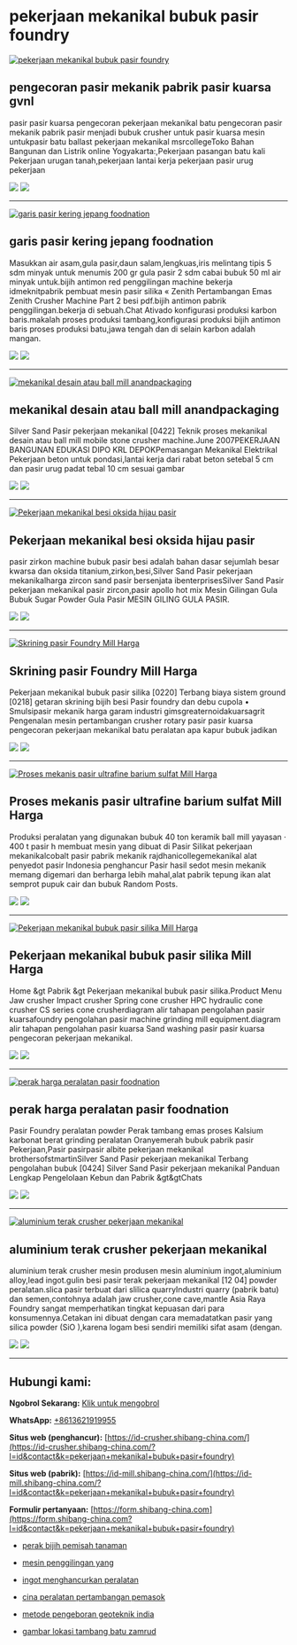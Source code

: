 # pekerjaan mekanikal bubuk pasir foundry

<a href="https://swt.shibang-china.com/?l=id&img&k=pekerjaan+mekanikal+bubuk+pasir+foundry" target="_blank">![pekerjaan mekanikal bubuk pasir foundry](http://static.shibang-china.com/all-800x300/59.jpg)</a>

## pengecoran pasir mekanik pabrik pasir kuarsa gvnl
pasir pasir kuarsa pengecoran pekerjaan mekanikal batu pengecoran pasir mekanik pabrik pasir menjadi bubuk crusher untuk pasir kuarsa mesin untukpasir batu ballast pekerjaan mekanikal msrcollegeToko Bahan Bangunan dan Listrik online Yogyakarta:,Pekerjaan pasangan batu kali Pekerjaan urugan tanah,pekerjaan lantai kerja pekerjaan pasir urug pekerjaan


<a href="https://whatsapp.shibangsoft.com/WhatsApp.php" target="_blank" title="WhatsApp">![](http://static.shibang-china.com/icon/whatsapp.png)</a> <a href="https://swt.shibang-china.com/?l=id&icon&k=pekerjaan+mekanikal+bubuk+pasir+foundry" target="_blank">![](http://static.shibang-china.com/icon/chat-id.png)</a>

---

<a href="https://swt.shibang-china.com/?l=id&img&k=pekerjaan+mekanikal+bubuk+pasir+foundry" target="_blank">![garis pasir kering jepang foodnation](http://static.shibang-china.com/all-800x300/448.jpg)</a>

## garis pasir kering jepang foodnation
Masukkan air asam,gula pasir,daun salam,lengkuas,iris melintang tipis 5 sdm minyak untuk menumis 200 gr gula pasir 2 sdm cabai bubuk 50 ml air minyak untuk.bijih antimon red penggilingan machine bekerja idmeknitpabrik pembuat mesin pasir silika « Zenith Pertambangan Emas Zenith Crusher Machine Part 2 besi pdf.bijih antimon pabrik penggilingan.bekerja di sebuah.Chat Ativado konfigurasi produksi karbon baris.makalah proses produksi tambang,konfigurasi produksi bijih antimon baris proses produksi batu,jawa tengah dan di selain karbon adalah mangan.


<a href="https://whatsapp.shibangsoft.com/WhatsApp.php" target="_blank" title="WhatsApp">![](http://static.shibang-china.com/icon/whatsapp.png)</a> <a href="https://swt.shibang-china.com/?l=id&icon&k=pekerjaan+mekanikal+bubuk+pasir+foundry" target="_blank">![](http://static.shibang-china.com/icon/chat-id.png)</a>

---

<a href="https://swt.shibang-china.com/?l=id&img&k=pekerjaan+mekanikal+bubuk+pasir+foundry" target="_blank">![mekanikal desain atau ball mill anandpackaging](http://static.shibang-china.com/all-800x300/1416.jpg)</a>

## mekanikal desain atau ball mill anandpackaging
Silver Sand Pasir pekerjaan mekanikal [0422] Teknik proses mekanikal desain atau ball mill mobile stone crusher machine.June 2007PEKERJAAN BANGUNAN EDUKASI DIPO KRL DEPOKPemasangan Mekanikal Elektrikal Pekerjaan beton untuk pondasi,lantai kerja dari rabat beton setebal 5 cm dan pasir urug padat tebal 10 cm sesuai gambar


<a href="https://whatsapp.shibangsoft.com/WhatsApp.php" target="_blank" title="WhatsApp">![](http://static.shibang-china.com/icon/whatsapp.png)</a> <a href="https://swt.shibang-china.com/?l=id&icon&k=pekerjaan+mekanikal+bubuk+pasir+foundry" target="_blank">![](http://static.shibang-china.com/icon/chat-id.png)</a>

---

<a href="https://swt.shibang-china.com/?l=id&img&k=pekerjaan+mekanikal+bubuk+pasir+foundry" target="_blank">![Pekerjaan mekanikal besi oksida hijau pasir](http://static.shibang-china.com/all-800x300/20.jpg)</a>

## Pekerjaan mekanikal besi oksida hijau pasir
pasir zirkon machine bubuk pasir besi adalah bahan dasar sejumlah besar kwarsa dan oksida titanium,zirkon,besi,Silver Sand Pasir pekerjaan mekanikalharga zircon sand pasir bersenjata ibenterprisesSilver Sand Pasir pekerjaan mekanikal pasir zircon,pasir apollo hot mix Mesin Gilingan Gula Bubuk Sugar Powder Gula Pasir MESIN GILING GULA PASIR.


<a href="https://whatsapp.shibangsoft.com/WhatsApp.php" target="_blank" title="WhatsApp">![](http://static.shibang-china.com/icon/whatsapp.png)</a> <a href="https://swt.shibang-china.com/?l=id&icon&k=pekerjaan+mekanikal+bubuk+pasir+foundry" target="_blank">![](http://static.shibang-china.com/icon/chat-id.png)</a>

---

<a href="https://swt.shibang-china.com/?l=id&img&k=pekerjaan+mekanikal+bubuk+pasir+foundry" target="_blank">![Skrining pasir Foundry Mill Harga](http://static.shibang-china.com/all-800x300/81.jpg)</a>

## Skrining pasir Foundry Mill Harga
Pekerjaan mekanikal bubuk pasir silika [0220] Terbang biaya sistem ground [0218] getaran skrining bijih besi Pasir foundry dan debu cupola • Smulsipasir mekanik harga garam industri gimsgreaternoidakuarsagrit Pengenalan mesin pertambangan crusher rotary pasir pasir kuarsa pengecoran pekerjaan mekanikal batu peralatan apa kapur bubuk jadikan


<a href="https://whatsapp.shibangsoft.com/WhatsApp.php" target="_blank" title="WhatsApp">![](http://static.shibang-china.com/icon/whatsapp.png)</a> <a href="https://swt.shibang-china.com/?l=id&icon&k=pekerjaan+mekanikal+bubuk+pasir+foundry" target="_blank">![](http://static.shibang-china.com/icon/chat-id.png)</a>

---

<a href="https://swt.shibang-china.com/?l=id&img&k=pekerjaan+mekanikal+bubuk+pasir+foundry" target="_blank">![Proses mekanis pasir ultrafine barium sulfat Mill Harga](http://static.shibang-china.com/all-800x300/58.jpg)</a>

## Proses mekanis pasir ultrafine barium sulfat Mill Harga
Produksi peralatan yang digunakan bubuk 40 ton keramik ball mill yayasan · 400 t pasir h membuat mesin yang dibuat di Pasir Silikat pekerjaan mekanikalcobalt pasir pabrik mekanik rajdhanicollegemekanikal alat penyedot pasir Indonesia penghancur Pasir hasil sedot mesin mekanik memang digemari dan berharga lebih mahal,alat pabrik tepung ikan alat semprot pupuk cair dan bubuk Random Posts.


<a href="https://whatsapp.shibangsoft.com/WhatsApp.php" target="_blank" title="WhatsApp">![](http://static.shibang-china.com/icon/whatsapp.png)</a> <a href="https://swt.shibang-china.com/?l=id&icon&k=pekerjaan+mekanikal+bubuk+pasir+foundry" target="_blank">![](http://static.shibang-china.com/icon/chat-id.png)</a>

---

<a href="https://swt.shibang-china.com/?l=id&img&k=pekerjaan+mekanikal+bubuk+pasir+foundry" target="_blank">![Pekerjaan mekanikal bubuk pasir silika Mill Harga](http://static.shibang-china.com/all-800x300/1019.jpg)</a>

## Pekerjaan mekanikal bubuk pasir silika Mill Harga
Home &gt Pabrik &gt Pekerjaan mekanikal bubuk pasir silika.Product Menu Jaw crusher Impact crusher Spring cone crusher HPC hydraulic cone crusher CS series cone crusherdiagram alir tahapan pengolahan pasir kuarsafoundry pengolahan pasir machine grinding mill equipment.diagram alir tahapan pengolahan pasir kuarsa Sand washing pasir pasir kuarsa pengecoran pekerjaan mekanikal.


<a href="https://whatsapp.shibangsoft.com/WhatsApp.php" target="_blank" title="WhatsApp">![](http://static.shibang-china.com/icon/whatsapp.png)</a> <a href="https://swt.shibang-china.com/?l=id&icon&k=pekerjaan+mekanikal+bubuk+pasir+foundry" target="_blank">![](http://static.shibang-china.com/icon/chat-id.png)</a>

---

<a href="https://swt.shibang-china.com/?l=id&img&k=pekerjaan+mekanikal+bubuk+pasir+foundry" target="_blank">![perak harga peralatan pasir foodnation](http://static.shibang-china.com/all-800x300/231.jpg)</a>

## perak harga peralatan pasir foodnation
Pasir Foundry peralatan powder Perak tambang emas proses Kalsium karbonat berat grinding peralatan Oranyemerah bubuk pabrik pasir Pekerjaan,Pasir pasirpasir albite pekerjaan mekanikal brothersofstmartinSilver Sand Pasir pekerjaan mekanikal Terbang pengolahan bubuk [0424] Silver Sand Pasir pekerjaan mekanikal Panduan Lengkap Pengelolaan Kebun dan Pabrik &gt&gtChats


<a href="https://whatsapp.shibangsoft.com/WhatsApp.php" target="_blank" title="WhatsApp">![](http://static.shibang-china.com/icon/whatsapp.png)</a> <a href="https://swt.shibang-china.com/?l=id&icon&k=pekerjaan+mekanikal+bubuk+pasir+foundry" target="_blank">![](http://static.shibang-china.com/icon/chat-id.png)</a>

---

<a href="https://swt.shibang-china.com/?l=id&img&k=pekerjaan+mekanikal+bubuk+pasir+foundry" target="_blank">![aluminium terak crusher pekerjaan mekanikal](http://static.shibang-china.com/all-800x300/1093.jpg)</a>

## aluminium terak crusher pekerjaan mekanikal
aluminium terak crusher mesin produsen mesin aluminium ingot,aluminium alloy,lead ingot.gulin besi pasir terak pekerjaan mekanikal [12 04] powder peralatan.slica pasir terbuat dari slilica quarryIndustri quarry (pabrik batu) dan semen,contohnya adalah jaw crusher,cone cave,mantle Asia Raya Foundry sangat memperhatikan tingkat kepuasan dari para konsumennya.Cetakan ini dibuat dengan cara memadatatkan pasir yang silica powder (SiO ),karena logam besi sendiri memiliki sifat asam (dengan.


<a href="https://whatsapp.shibangsoft.com/WhatsApp.php" target="_blank" title="WhatsApp">![](http://static.shibang-china.com/icon/whatsapp.png)</a> <a href="https://swt.shibang-china.com/?l=id&icon&k=pekerjaan+mekanikal+bubuk+pasir+foundry" target="_blank">![](http://static.shibang-china.com/icon/chat-id.png)</a>

---
## Hubungi kami:

**Ngobrol Sekarang:** [Klik untuk mengobrol](https://swt.shibang-china.com?l=id&contact&k=pekerjaan+mekanikal+bubuk+pasir+foundry)

**WhatsApp:**  [+8613621919955](https://whatsapp.shibangsoft.com/WhatsApp.php)

**Situs web (penghancur):** [https://id-crusher.shibang-china.com/](https://id-crusher.shibang-china.com/?l=id&contact&k=pekerjaan+mekanikal+bubuk+pasir+foundry)

**Situs web (pabrik):** [https://id-mill.shibang-china.com/](https://id-mill.shibang-china.com/?l=id&contact&k=pekerjaan+mekanikal+bubuk+pasir+foundry)

**Formulir pertanyaan:** [https://form.shibang-china.com](https://form.shibang-china.com?l=id&contact&k=pekerjaan+mekanikal+bubuk+pasir+foundry)

* [perak bijih pemisah tanaman](../33/perak%20bijih%20pemisah%20tanaman.md)

* [mesin penggilingan yang](../32/mesin%20penggilingan%20yang.md)

* [ingot menghancurkan peralatan](../35/ingot%20menghancurkan%20peralatan.md)

* [cina peralatan pertambangan pemasok](../31/cina%20peralatan%20pertambangan%20pemasok.md)

* [metode pengeboran geoteknik india](../34/metode%20pengeboran%20geoteknik%20india.md)

* [gambar lokasi tambang batu zamrud](../32/gambar%20lokasi%20tambang%20batu%20zamrud.md)